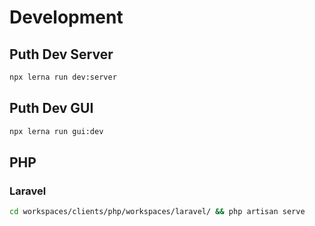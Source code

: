 # Development

## Puth Dev Server

```bash
npx lerna run dev:server
```

## Puth Dev GUI

```bash
npx lerna run gui:dev
```

## PHP

### Laravel

```bash
cd workspaces/clients/php/workspaces/laravel/ && php artisan serve
```
